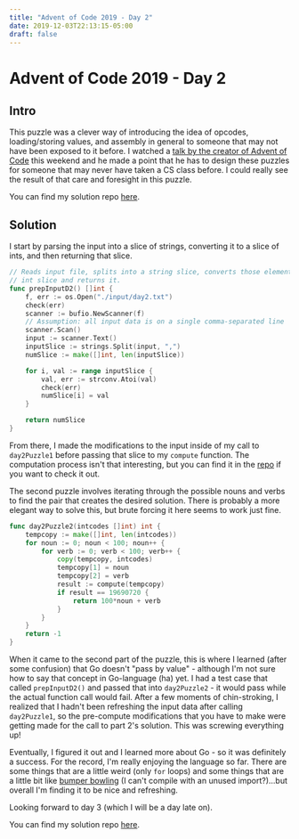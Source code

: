 ```yaml
---
title: "Advent of Code 2019 - Day 2"
date: 2019-12-03T22:13:15-05:00
draft: false
---
```


# Advent of Code 2019 - Day 2

## Intro

This puzzle was a clever way of introducing the idea of opcodes, 
loading/storing values, and assembly in general to someone that may not have 
been exposed to it before. I watched a 
[talk by the creator of Advent of Code](https://www.youtube.com/watch?v=gibVyxpi-qA) 
this weekend and he made a point that he has to design these puzzles for
someone that may never have taken a CS class before. I could really see the
result of that care and foresight in this puzzle.

You can find my solution repo [here](https://github.com/mattcdrake/aoc19-go).

## Solution

I start by parsing the input into a slice of strings, converting it to a slice
of ints, and then returning that slice.

```go
// Reads input file, splits into a string slice, converts those elements to an
// int slice and returns it.
func prepInputD2() []int {
	f, err := os.Open("./input/day2.txt")
	check(err)
	scanner := bufio.NewScanner(f)
	// Assumption: all input data is on a single comma-separated line
	scanner.Scan()
	input := scanner.Text()
	inputSlice := strings.Split(input, ",")
	numSlice := make([]int, len(inputSlice))

	for i, val := range inputSlice {
		val, err := strconv.Atoi(val)
		check(err)
		numSlice[i] = val
	}

	return numSlice
}
```

From there, I made the modifications to the input inside of my call to
`day2Puzzle1` before passing that slice to my `compute` function. The
computation process isn't that interesting, but you can find it in the
[repo](https://github.com/mattcdrake/aoc19-go) if you want to check it out.

The second puzzle involves iterating through the possible nouns and verbs to
find the pair that creates the desired solution. There is probably a more 
elegant way to solve this, but brute forcing it here seems to work just fine.

```go
func day2Puzzle2(intcodes []int) int {
	tempcopy := make([]int, len(intcodes))
	for noun := 0; noun < 100; noun++ {
		for verb := 0; verb < 100; verb++ {
			copy(tempcopy, intcodes)
			tempcopy[1] = noun
			tempcopy[2] = verb
			result := compute(tempcopy)
			if result == 19690720 {
				return 100*noun + verb
			}
		}
	}
	return -1
}
```

When it came to the second part of the puzzle, this is where I learned (after
some confusion) that Go doesn't "pass by value" - although I'm not sure how to
say that concept in Go-language (ha) yet. I had a test case that called
`prepInputD2()` and passed that into `day2Puzzle2` - it would pass while the
actual function call would fail. After a few moments of chin-stroking, I
realized that I hadn't been refreshing the input data after calling 
`day2Puzzle1`, so the pre-compute modifications that you have to make were
getting made for the call to part 2's solution. This was screwing everything
up!

Eventually, I figured it out and I learned more about Go - so it was definitely
a success. For the record, I'm really enjoying the language so far. There are
some things that are a little weird (only `for` loops) and some things that
are a little bit like [bumper bowling](http://www.usbowling.com/bumper-gutter-system.html)
(I can't compile with an unused import?)...but overall I'm finding it to be
nice and refreshing.

Looking forward to day 3 (which I will be a day late on).

You can find my solution repo [here](https://github.com/mattcdrake/aoc19-go).
 

